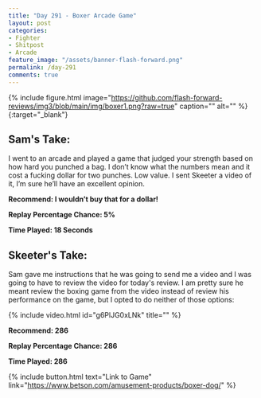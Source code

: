 ```yaml
---
title: "Day 291 - Boxer Arcade Game"
layout: post
categories:
- Fighter
- Shitpost
- Arcade
feature_image: "/assets/banner-flash-forward.png"
permalink: /day-291
comments: true
---
```


{% include figure.html image="https://github.com/flash-forward-reviews/img3/blob/main/img/boxer1.png?raw=true" caption="" alt="" %}{:target="_blank"}
 
## Sam's Take:

I went to an arcade and played a game that judged your strength based on how hard you punched a bag. I don’t know what the numbers mean and it cost a fucking dollar for two punches. Low value. I sent Skeeter a video of it, I’m sure he’ll have an excellent opinion.
 
**Recommend: I wouldn’t buy that for a dollar!**

**Replay Percentage Chance: 5%**

**Time Played: 18 Seconds**

## Skeeter's Take:

Sam gave me instructions that he was going to send me a video and I was going to have to review the video for today's review. I am pretty sure he meant review the boxing game from the video instead of review his performance on the game, but I opted to do neither of those options:

{% include video.html id="g6PlJG0xLNk" title="" %}

**Recommend: 286**

**Replay Percentage Chance: 286**

**Time Played: 286**

{% include button.html text="Link to Game" link="https://www.betson.com/amusement-products/boxer-dog/" %}
